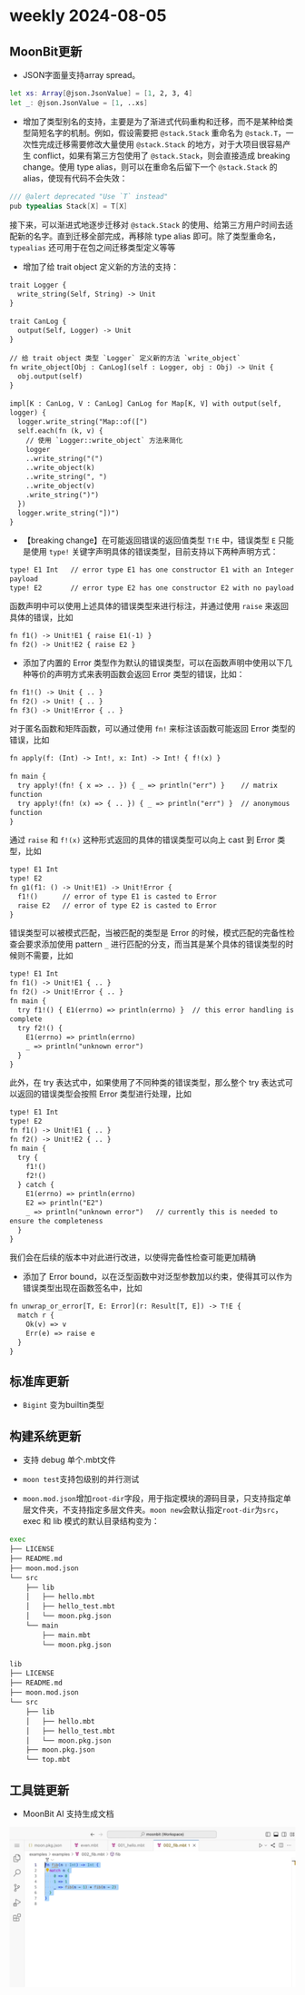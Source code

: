 # weekly 2024-08-05

## MoonBit更新

- JSON字面量支持array spread。

```bash
let xs: Array[@json.JsonValue] = [1, 2, 3, 4]
let _: @json.JsonValue = [1, ..xs]
```

- 增加了类型别名的支持，主要是为了渐进式代码重构和迁移，而不是某种给类型简短名字的机制。例如，假设需要把 `@stack.Stack` 重命名为 `@stack.T`，一次性完成迁移需要修改大量使用 `@stack.Stack` 的地方，对于大项目很容易产生 conflict，如果有第三方包使用了 `@stack.Stack`，则会直接造成 breaking change。使用 type alias，则可以在重命名后留下一个 `@stack.Stack` 的 alias，使现有代码不会失效：

```kotlin
/// @alert deprecated "Use `T` instead"
pub typealias Stack[X] = T[X]
```

  接下来，可以渐进式地逐步迁移对 `@stack.Stack` 的使用、给第三方用户时间去适配新的名字。直到迁移全部完成，再移除 type alias 即可。除了类型重命名，`typealias` 还可用于在包之间迁移类型定义等等

- 增加了给 trait object 定义新的方法的支持：

```moonbit
trait Logger {
  write_string(Self, String) -> Unit
}

trait CanLog {
  output(Self, Logger) -> Unit
}

// 给 trait object 类型 `Logger` 定义新的方法 `write_object`
fn write_object[Obj : CanLog](self : Logger, obj : Obj) -> Unit {
  obj.output(self)
}

impl[K : CanLog, V : CanLog] CanLog for Map[K, V] with output(self, logger) {
  logger.write_string("Map::of([")
  self.each(fn (k, v) {
    // 使用 `Logger::write_object` 方法来简化
    logger
    ..write_string("(")
    ..write_object(k)
    ..write_string(", ")
    ..write_object(v)
    .write_string(")")
  })
  logger.write_string("])")
}
```

- 【breaking change】在可能返回错误的返回值类型 `T!E` 中，错误类型 `E` 只能是使用 `type!` 关键字声明具体的错误类型，目前支持以下两种声明方式：

```moonbit
type! E1 Int   // error type E1 has one constructor E1 with an Integer payload
type! E2       // error type E2 has one constructor E2 with no payload
```

函数声明中可以使用上述具体的错误类型来进行标注，并通过使用 `raise` 来返回具体的错误，比如

```moonbit
fn f1() -> Unit!E1 { raise E1(-1) }
fn f2() -> Unit!E2 { raise E2 }
```

- 添加了内置的 Error 类型作为默认的错误类型，可以在函数声明中使用以下几种等价的声明方式来表明函数会返回 Error 类型的错误，比如：

```moonbit
fn f1!() -> Unit { .. }
fn f2() -> Unit! { .. }
fn f3() -> Unit!Error { .. }
```

对于匿名函数和矩阵函数，可以通过使用 `fn!` 来标注该函数可能返回 Error 类型的错误，比如

```moonbit
fn apply(f: (Int) -> Int!, x: Int) -> Int! { f!(x) }

fn main {
  try apply!(fn! { x => .. }) { _ => println("err") }    // matrix function
  try apply!(fn! (x) => { .. }) { _ => println("err") }  // anonymous function
}
```

通过 `raise` 和 `f!(x)` 这种形式返回的具体的错误类型可以向上 cast 到 Error 类型，比如

```moonbit
type! E1 Int
type! E2
fn g1(f1: () -> Unit!E1) -> Unit!Error {
  f1!()      // error of type E1 is casted to Error
  raise E2   // error of type E2 is casted to Error
}
```

错误类型可以被模式匹配，当被匹配的类型是 Error 的时候，模式匹配的完备性检查会要求添加使用 pattern `_` 进行匹配的分支，而当其是某个具体的错误类型的时候则不需要，比如

```moonbit
type! E1 Int
fn f1() -> Unit!E1 { .. }
fn f2() -> Unit!Error { .. }
fn main {
  try f1!() { E1(errno) => println(errno) }  // this error handling is complete
  try f2!() {
    E1(errno) => println(errno)
    _ => println("unknown error")
  }
}
```

此外，在 try 表达式中，如果使用了不同种类的错误类型，那么整个 try 表达式可以返回的错误类型会按照 Error 类型进行处理，比如

```moonbit
type! E1 Int
type! E2
fn f1() -> Unit!E1 { .. }
fn f2() -> Unit!E2 { .. }
fn main {
  try {
    f1!()
    f2!()
  } catch {
    E1(errno) => println(errno)
    E2 => println("E2")
    _ => println("unknown error")   // currently this is needed to ensure the completeness
  }
}
```

我们会在后续的版本中对此进行改进，以使得完备性检查可能更加精确

- 添加了 Error bound，以在泛型函数中对泛型参数加以约束，使得其可以作为错误类型出现在函数签名中，比如

```moonbit
fn unwrap_or_error[T, E: Error](r: Result[T, E]) -> T!E {
  match r {
    Ok(v) => v
    Err(e) => raise e
  }
}
```

## 标准库更新

- `Bigint` 变为builtin类型

## 构建系统更新

- 支持 debug 单个.mbt文件

- `moon test`支持包级别的并行测试

- `moon.mod.json`增加`root-dir`字段，用于指定模块的源码目录，只支持指定单层文件夹，不支持指定多层文件夹。`moon new`会默认指定`root-dir`为`src`，exec 和 lib 模式的默认目录结构变为：

```bash
exec
├── LICENSE
├── README.md
├── moon.mod.json
└── src
    ├── lib
    │   ├── hello.mbt
    │   ├── hello_test.mbt
    │   └── moon.pkg.json
    └── main
        ├── main.mbt
        └── moon.pkg.json

lib
├── LICENSE
├── README.md
├── moon.mod.json
└── src
    ├── lib
    │   ├── hello.mbt
    │   ├── hello_test.mbt
    │   └── moon.pkg.json
    ├── moon.pkg.json
    └── top.mbt
```

## 工具链更新

- MoonBit AI 支持生成文档

![ai file](<ai file.gif>)
